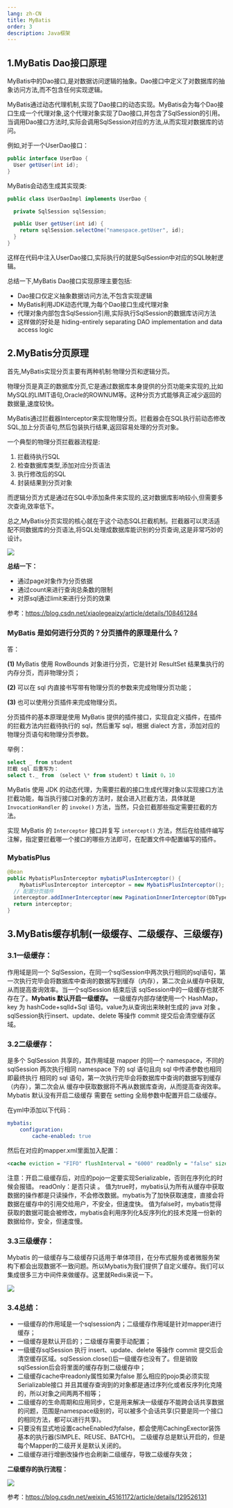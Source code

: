 ```yaml
---
lang: zh-CN
title: MyBatis
order: 3
description: Java框架
---
```


## 1.MyBatis Dao接口原理

MyBatis中的Dao接口,是对数据访问逻辑的抽象。Dao接口中定义了对数据库的抽象访问方法,而不包含任何实现逻辑。

MyBatis通过动态代理机制,实现了Dao接口的动态实现。MyBatis会为每个Dao接口生成一个代理对象,这个代理对象实现了Dao接口,并包含了SqlSession的引用。当调用Dao接口方法时,实际会调用SqlSession对应的方法,从而实现对数据库的访问。

例如,对于一个UserDao接口：

```java
public interface UserDao {
  User getUser(int id);
}
```

MyBatis会动态生成其实现类:

```java
public class UserDaoImpl implements UserDao {

  private SqlSession sqlSession;

  public User getUser(int id) {
    return sqlSession.selectOne("namespace.getUser", id);
  }
}
```

这样在代码中注入UserDao接口,实际执行的就是SqlSession中对应的SQL映射逻辑。

总结一下,MyBatis Dao接口实现原理主要包括:

- Dao接口仅定义抽象数据访问方法,不包含实现逻辑
- MyBatis利用JDK动态代理,为每个Dao接口生成代理对象
- 代理对象内部包含SqlSession引用,实际执行SqlSession的数据库访问方法
- 这样做的好处是 hiding-entirely separating DAO implementation and data access logic

## 2.MyBatis分页原理 

首先,MyBatis实现分页主要有两种机制:物理分页和逻辑分页。

物理分页是真正的数据库分页,它是通过数据库本身提供的分页功能来实现的,比如MySQL的LIMIT语句,Oracle的ROWNUM等。这种分页方式能够真正减少返回的数据量,速度较快。

MyBatis通过拦截器Interceptor来实现物理分页。拦截器会在SQL执行前动态修改SQL,加上分页语句,然后包装执行结果,返回容易处理的分页对象。

一个典型的物理分页拦截器流程是:

1. 拦截待执行SQL
2. 检查数据库类型,添加对应分页语法
3. 执行修改后的SQL
4. 封装结果到分页对象

而逻辑分页方式是通过在SQL中添加条件来实现的,这对数据库影响较小,但需要多次查询,效率低下。

总之,MyBatis分页实现的核心就在于这个动态SQL拦截机制。拦截器可以灵活适配不同数据库的分页语法,将SQL处理成数据库能识别的分页查询,这是非常巧妙的设计。

![](http://www.img.youngxy.top/Java/fig/mybatis1.png)

**总结一下：**

- 通过page对象作为分页依据
- 通过count来进行查询总条数的限制
- 对原sql通过limit来进行分页的效果

参考：https://blog.csdn.net/xiaolegeaizy/article/details/108461284

### MyBatis 是如何进行分页的？分页插件的原理是什么？

答：

**(1)** MyBatis 使用 RowBounds 对象进行分页，它是针对 ResultSet 结果集执行的内存分页，而非物理分页；

**(2)** 可以在 sql 内直接书写带有物理分页的参数来完成物理分页功能；

**(3)** 也可以使用分页插件来完成物理分页。

分页插件的基本原理是使用 MyBatis 提供的插件接口，实现自定义插件，在插件的拦截方法内拦截待执行的 sql，然后重写 sql，根据 dialect 方言，添加对应的物理分页语句和物理分页参数。

举例： 

```sql
select _ from student 
拦截 sql 后重写为：
select t._ from （select \* from student）t limit 0，10
```

MyBatis 使用 JDK 的动态代理，为需要拦截的接口生成代理对象以实现接口方法拦截功能，每当执行接口对象的方法时，就会进入拦截方法，具体就是 `InvocationHandler` 的 `invoke()` 方法，当然，只会拦截那些指定需要拦截的方法。

实现 MyBatis 的 `Interceptor` 接口并复写 `intercept()` 方法，然后在给插件编写注解，指定要拦截哪一个接口的哪些方法即可，在配置文件中配置编写的插件。

### MybatisPlus

```java
@Bean
public MybatisPlusInterceptor mybatisPlusInterceptor() {
	MybatisPlusInterceptor interceptor = new MybatisPlusInterceptor();
  // 配置分页插件
  interceptor.addInnerInterceptor(new PaginationInnerInterceptor(DbType.MYSQL));
  return interceptor;
}
```



## 3.MyBatis缓存机制(一级缓存、二级缓存、三级缓存)

### 3.1一级缓存：

作用域是同一个 SqlSession，在同一个sqlSession中两次执行相同的sql语句，第一次执行完毕会将数据库中查询的数据写到缓存（内存），第二次会从缓存中获取,从而提高查询效率。当一个sqlSession 结束后该 sqlSession中的一级缓存也就不存在了。**Mybatis 默认开启一级缓存。**
一级缓存内部存储使用一个 HashMap，key 为 hashCode+sqlId+Sql 语句。value为从查询出来映射生成的 java 对象 。sqlSession执行insert、update、delete 等操作 commit 提交后会清空缓存区域。

### 3.2二级缓存：

是多个 SqlSession 共享的，其作用域是 mapper 的同一个 namespace，不同的sqlSession 两次执行相同 namespace 下的 sql 语句且向 sql 中传递参数也相同即最终执行 相同的 sql 语句，第一次执行完毕会将数据库中查询的数据写到缓存（内存），第二次会从 缓存中获取数据将不再从数据库查询，从而提高查询效率。Mybatis 默认没有开启二级缓存 需要在 setting 全局参数中配置开启二级缓存。

在yml中添加以下代码：

```yml
mybatis:
	configuration:
		cache-enabled: true
```

然后在对应的mapper.xml里面加入配置：

```xml
<cache eviction = "FIFO" flushInterval = "6000" readOnly = "false" size = "50"></cache>
```

注意：开启二级缓存后，对应的pojo一定要实现Serializable，否则在序列化的时候会报错。
readOnly：是否只读 。 值为true时，mybatis认为所有从缓存中获取数据的操作都是只读操作，不会修改数据。mybatis为了加快获取速度，直接会将数据在缓存中的引用交给用户，不安全，但速度快。
值为false时，mybatis觉得获取的数据可能会被修改，mybatis会利用序列化&反序列化的技术克隆一份新的数据给你，安全，但速度慢。

### 3.3三级缓存：

Mybatis 的一级缓存与二级缓存只适用于单体项目，在分布式服务或者微服务架构下都会出现数据不一致问题。所以Mybatis为我们提供了自定义缓存。我们可以集成很多三方中间件来做缓存。这里就Redis来说一下。

![](http://www.img.youngxy.top/Java/fig/mybatis2.png)

### 3.4总结：

- 一级缓存的作用域是一个sqlsession内；二级缓存作用域是针对mapper进行缓存；
- 一级缓存是默认开启的；二级缓存需要手动配置；
- 一级缓存sqlSession 执行 insert、update、delete 等操作 commit 提交后会清空缓存区域。sqlSession.close()后一级缓存也没有了。但是销毁sqlSession后会将里面的缓存存到二级缓存中；
- 二级缓存cache中readonly属性如果为false 那么相应的pojo类必须实现Serializable接口 并且其缓存查询到的对象都是通过序列化或者反序列化克隆的，所以对象之间两两不相等；
- 二级缓存的生命周期和应用同步，它是用来解决一级缓存不能跨会话共享数据的问题，范围是namespace级别的，可以被多个会话共享(只要是同一个接口的相同方法，都可以进行共享)。
- 只要没有显式地设置cacheEnabled为false，都会使用CachingExector装饰基本的执行器(SIMPLE、REUSE、BATCH)。 二级缓存总是默认开启的，但是每个Mapper的二级开关是默认关闭的。
- 二级缓存进行增删改操作也会刷新二级缓存，导致二级缓存失效；

**二级缓存的执行流程：**

![](http://www.img.youngxy.top/Java/fig/mybatis3.png)

参考：https://blog.csdn.net/weixin_45161172/article/details/129526131